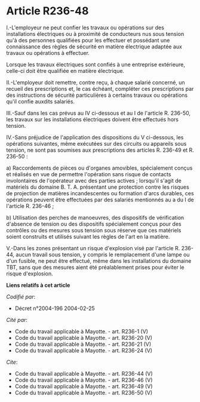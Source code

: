 # Article R236-48

I.-L'employeur ne peut confier les travaux ou opérations sur des installations électriques ou à proximité de conducteurs nus
sous tension qu'à des personnes qualifiées pour les effectuer et possédant une connaissance des règles de sécurité en matière
électrique adaptée aux travaux ou opérations à effectuer. 

Lorsque les travaux électriques sont confiés à une entreprise extérieure, celle-ci doit être qualifiée en matière
électrique. 

II.-L'employeur doit remettre, contre reçu, à chaque salarié concerné, un recueil des prescriptions et, le cas échéant,
compléter ces prescriptions par des instructions de sécurité particulières à certains travaux ou opérations qu'il confie
auxdits salariés. 

III.-Sauf dans les cas prévus au IV ci-dessous et au I de l'article R. 236-50, les travaux sur les installations électriques
doivent être effectués hors tension. 

IV.-Sans préjudice de l'application des dispositions du V ci-dessous, les opérations suivantes, même exécutées sur des
circuits ou appareils sous tension, ne sont pas soumises aux prescriptions des articles R. 236-49 et R. 236-50 : 

a) Raccordements de pièces ou d'organes amovibles, spécialement conçus et réalisés en vue de permettre l'opération sans
risque de contacts involontaires de l'opérateur avec des parties actives ; lorsqu'il s'agit de matériels du domaine B. T. A.
présentant une protection contre les risques de projection de matières incandescentes ou formation d'arcs durables, ces
opérations peuvent être effectuées par des salariés mentionnés au a du I de l'article R. 236-46 ; 

b) Utilisation des perches de manoeuvres, des dispositifs de vérification d'absence de tension ou des dispositifs
spécialement conçus pour des contrôles ou des mesures sous tension sous réserve que ces matériels soient construits et
utilisés suivant les règles de l'art en la matière. 

V.-Dans les zones présentant un risque d'explosion visé par l'article R. 236-44, aucun travail sous tension, y compris le
remplacement d'une lampe ou d'un fusible, ne peut être effectué, même dans les installations du domaine TBT, sans que des
mesures aient été préalablement prises pour éviter le risque d'explosion.

**Liens relatifs à cet article**

_Codifié par_:

  - Décret n°2004-196 2004-02-25

_Cité par_:

  - Code du travail applicable à Mayotte. - art. R236-1 (V)
  - Code du travail applicable à Mayotte. - art. R236-20 (V)
  - Code du travail applicable à Mayotte. - art. R236-21 (V)
  - Code du travail applicable à Mayotte. - art. R236-24 (V)

_Cite_:

  - Code du travail applicable à Mayotte. - art. R236-44 (V)
  - Code du travail applicable à Mayotte. - art. R236-46 (V)
  - Code du travail applicable à Mayotte. - art. R236-49 (V)
  - Code du travail applicable à Mayotte. - art. R236-50 (V)
